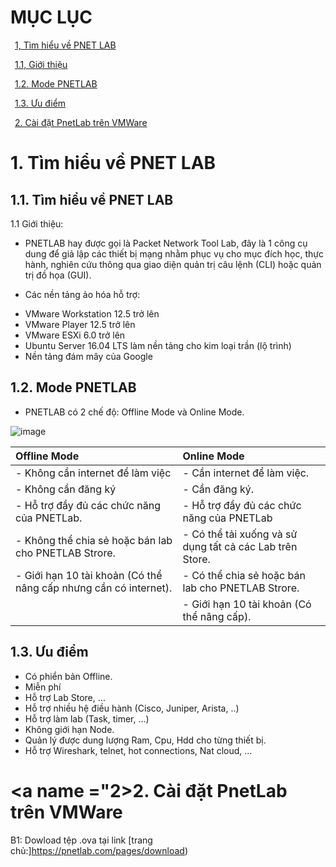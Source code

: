 # MỤC LỤC
&ensp;[1, Tìm hiểu về PNET LAB](#1)

&ensp;[1.1,	Giới thiệu](#1.1)

&ensp;[1.2.	Mode PNETLAB](#1.2)

&ensp;[1.3.	Ưu điểm](#1.3) 

&ensp;[2.	Cài đặt PnetLab trên VMWare](#2)


# <a name ="1">1.  Tìm hiểu về PNET LAB</a>
## <a name ="1.1">1.1.  Tìm hiểu về PNET LAB</a>
1.1	Giới thiệu:
-	PNETLAB hay được gọi là Packet Network Tool Lab, đây là 1 công cụ dung để giả lập các thiết bị mạng nhằm phục vụ cho mục đích học, thực hành, nghiên cứu thông qua giao diện quản trị câu lệnh (CLI) hoặc quản trị đồ họa (GUI).
+	Các nền tảng ảo hóa hỗ trợ:
-	VMware Workstation 12.5 trở lên
-	VMware Player 12.5 trở lên
-	VMware ESXi 6.0 trở lên
-	Ubuntu Server 16.04 LTS làm nền tảng cho kim loại trần (lộ trình)
-	Nền tảng đám mây của Google

## <a name ="1.2">1.2.  Mode PNETLAB</a>
-	PNETLAB có 2 chế độ: Offline Mode và Online Mode.
	
![image](https://user-images.githubusercontent.com/59860781/137438515-08817412-bbb5-473a-8dc8-d611a1637f64.png)

| Offline Mode  | Online Mode |  
| :----- | :---------- | 
| - Không cần internet để làm việc   | - Cần internet để làm việc.       |
| - Không cần đăng ký    | - 	Cần đăng ký.        | 
| -	Hỗ trợ đầy đủ các chức năng của PNETLab.   |-	Hỗ trợ đầy đủ các chức năng của PNETLab        |
| - Không thể chia sẻ hoặc bán lab cho PNETLAB Strore.    |- Có thể tải xuống và sử dụng tất cả các Lab trên Store.           | 
| - Giới hạn 10 tài khoản (Có thể nâng cấp nhưng cần có internet).   | - 	Có thể chia sẻ hoặc bán lab cho PNETLAB Strore.          |
|   | - Giới hạn 10 tài khoản (Có thể nâng cấp). | 

## <a name ="1.3">1.3.  Ưu điểm</a>
  + Có phiển bản Offline.
  + Miễn phí
  + Hỗ trợ Lab Store, …
  + Hỗ trợ nhiều hệ điều hành (Cisco, Juniper, Arista, ..)
  + Hỗ trợ làm lab (Task, timer, …)
  + Không giới hạn Node.
  + Quản lý được dung lượng Ram, Cpu, Hdd cho từng thiết bị.
  + Hỗ trợ Wireshark, telnet, hot connections, Nat cloud, …

# <a name ="2>2.  Cài đặt PnetLab trên VMWare</a>
B1: Dowload tệp .ova tại link [trang chủ:]https://pnetlab.com/pages/download)
